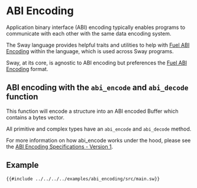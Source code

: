 # ABI Encoding

Application binary interface (ABI) encoding typically enables programs to communicate with each other with the same data encoding system.

The Sway language provides helpful traits and utilities to help with [Fuel ABI Encoding](https://docs.fuel.network/docs/specs/abi/) within the language, which is used across Sway programs.

Sway, at its core, is agnostic to ABI encoding but preferences the [Fuel ABI Encoding](https://docs.fuel.network/docs/specs/abi/) format.

## ABI encoding with the `abi_encode` and `abi_decode` function

This function will encode a structure into an ABI encoded Buffer which contains a bytes vector.

All primitive and complex types have an `abi_encode` and `abi_decode` method.

For more information on how abi_encode works under the hood, please see the [ABI Encoding Specifications - Version 1](https://docs.fuel.network/docs/specs/abi/argument-encoding/#version-1).

## Example

```sway
{{#include ../../../../examples/abi_encoding/src/main.sw}}
```
